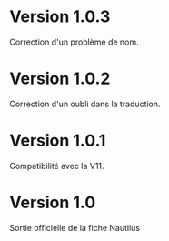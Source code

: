 # Version 1.0.3
Correction d'un problème de nom.

# Version 1.0.2
Correction d'un oubli dans la traduction.

# Version 1.0.1
Compatibilité avec la V11.

# Version 1.0
Sortie officielle de la fiche Nautilus